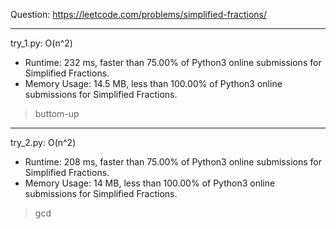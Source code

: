 Question: https://leetcode.com/problems/simplified-fractions/

---

try_1.py: O(n^2)
* Runtime: 232 ms, faster than 75.00% of Python3 online submissions for Simplified Fractions.
* Memory Usage: 14.5 MB, less than 100.00% of Python3 online submissions for Simplified Fractions.

> buttom-up

---

try_2.py: O(n^2)
* Runtime: 208 ms, faster than 75.00% of Python3 online submissions for Simplified Fractions.
* Memory Usage: 14 MB, less than 100.00% of Python3 online submissions for Simplified Fractions.

> gcd

